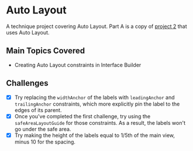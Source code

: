 # Auto Layout

A technique project covering Auto Layout. Part A is a copy of [project 2](../Project2) that uses Auto Layout.

## Main Topics Covered

- Creating Auto Layout constraints in Interface Builder

## Challenges
- [x] Try replacing the `widthAnchor` of the labels with `leadingAnchor` and `trailingAnchor` constraints, which more explicitly pin the label to the edges of its parent.
- [x] Once you've completed the first challenge, try using the `safeAreaLayoutGuide` for those constraints. As a result, the labels won't go under the safe area.
- [x] Try making the height of the labels equal to 1/5th of the main view, minus 10 for the spacing.
